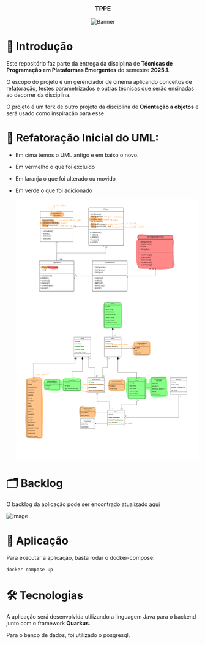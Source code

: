 <h3 align="center"> TPPE </h3>

<div align="center">
  
  ![Banner](https://github.com/user-attachments/assets/58d65946-7c3f-44bc-8cf3-9be5d51ad7aa)
</div>

# 📘 Introdução

Este repositório faz parte da entrega da disciplina de **Técnicas de Programação em Plataformas Emergentes** do semestre **2025.1**.

O escopo do projeto é um gerenciador de cinema aplicando conceitos de refatoração, testes parametrizados e outras técnicas que serão ensinadas ao decorrer da disciplina.

O projeto é um fork de outro projeto da disciplina de **Orientação a objetos** e será usado como inspiração para esse

# 🧠 Refatoração Inicial do UML:
- Em cima temos o UML antigo e em baixo o novo.
- Em vermelho o que foi excluído
- Em laranja o que foi alterado ou movido
- Em verde o que foi adicionado

  ![Refatoração_UML](https://github.com/CauaMatheus/Refatoracao-TPPE/blob/main/assets/UML_DIFF.png?raw=true)

# 🗂️ Backlog

O backlog da aplicação pode ser encontrado atualizado [aqui](https://github.com/users/CauaMatheus/projects/3)

![image](https://github.com/user-attachments/assets/613d1f19-f6f9-4753-85e8-5ab4523a4e87)

# 🚀 Aplicação

Para executar a aplicação, basta rodar o docker-compose:
```bash
docker compose up
```

# 🛠️ Tecnologias

A aplicação será desenvolvida utilizando a linguagem Java para o backend junto com o framework **Quarkus**.

Para o banco de dados, foi utilizado o posgresql.
